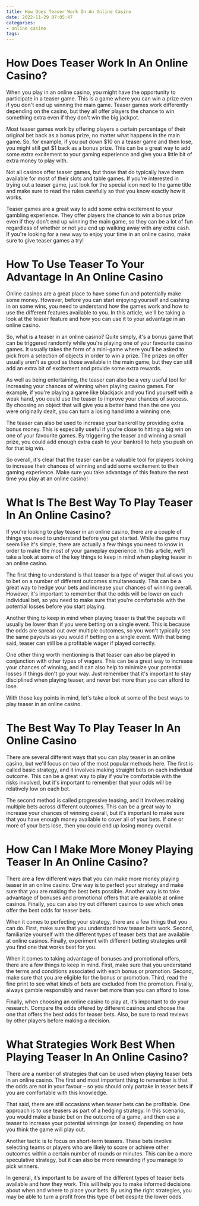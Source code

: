 ```yaml
---
title: How Does Teaser Work In An Online Casino
date: 2022-11-29 07:05:47
categories:
- online casino
tags:
---
```



#  How Does Teaser Work In An Online Casino?

When you play in an online casino, you might have the opportunity to participate in a teaser game. This is a game where you can win a prize even if you don't end up winning the main game. Teaser games work differently depending on the casino, but they all offer players the chance to win something extra even if they don't win the big jackpot.

Most teaser games work by offering players a certain percentage of their original bet back as a bonus prize, no matter what happens in the main game. So, for example, if you put down $10 on a teaser game and then lose, you might still get $1 back as a bonus prize. This can be a great way to add some extra excitement to your gaming experience and give you a little bit of extra money to play with.

Not all casinos offer teaser games, but those that do typically have them available for most of their slots and table games. If you're interested in trying out a teaser game, just look for the special icon next to the game title and make sure to read the rules carefully so that you know exactly how it works.

Teaser games are a great way to add some extra excitement to your gambling experience. They offer players the chance to win a bonus prize even if they don't end up winning the main game, so they can be a lot of fun regardless of whether or not you end up walking away with any extra cash. If you're looking for a new way to enjoy your time in an online casino, make sure to give teaser games a try!

#  How To Use Teaser To Your Advantage In An Online Casino 

Online casinos are a great place to have some fun and potentially make some money. However, before you can start enjoying yourself and cashing in on some wins, you need to understand how the games work and how to use the different features available to you. In this article, we'll be taking a look at the teaser feature and how you can use it to your advantage in an online casino.

So, what is a teaser in an online casino? Quite simply, it's a bonus game that can be triggered randomly while you're playing one of your favourite casino games. It usually takes the form of a mini-game where you'll be asked to pick from a selection of objects in order to win a prize. The prizes on offer usually aren't as good as those available in the main game, but they can still add an extra bit of excitement and provide some extra rewards.

As well as being entertaining, the teaser can also be a very useful tool for increasing your chances of winning when playing casino games. For example, if you're playing a game like blackjack and you find yourself with a weak hand, you could use the teaser to improve your chances of success. By choosing an object that will give you a better hand than the one you were originally dealt, you can turn a losing hand into a winning one.

The teaser can also be used to increase your bankroll by providing extra bonus money. This is especially useful if you're close to hitting a big win on one of your favourite games. By triggering the teaser and winning a small prize, you could add enough extra cash to your bankroll to help you push on for that big win.

So overall, it's clear that the teaser can be a valuable tool for players looking to increase their chances of winning and add some excitement to their gaming experience. Make sure you take advantage of this feature the next time you play at an online casino!

#  What Is The Best Way To Play Teaser In An Online Casino?

If you're looking to play teaser in an online casino, there are a couple of things you need to understand before you get started. While the game may seem like it's simple, there are actually a few things you need to know in order to make the most of your gameplay experience. In this article, we'll take a look at some of the key things to keep in mind when playing teaser in an online casino.

The first thing to understand is that teaser is a type of wager that allows you to bet on a number of different outcomes simultaneously. This can be a great way to hedge your bets and increase your chances of winning overall. However, it's important to remember that the odds will be lower on each individual bet, so you need to make sure that you're comfortable with the potential losses before you start playing.

Another thing to keep in mind when playing teaser is that the payouts will usually be lower than if you were betting on a single event. This is because the odds are spread out over multiple outcomes, so you won't typically see the same payouts as you would if betting on a single event. With that being said, teaser can still be a profitable wager if played correctly.

One other thing worth mentioning is that teaser can also be played in conjunction with other types of wagers. This can be a great way to increase your chances of winning, and it can also help to minimize your potential losses if things don't go your way. Just remember that it's important to stay disciplined when playing teaser, and never bet more than you can afford to lose.

With those key points in mind, let's take a look at some of the best ways to play teaser in an online casino.

# The Best Way To Play Teaser In An Online Casino

There are several different ways that you can play teaser in an online casino, but we'll focus on two of the most popular methods here. The first is called basic strategy, and it involves making straight bets on each individual outcome. This can be a great way to play if you're comfortable with the risks involved, but it's important to remember that your odds will be relatively low on each bet.

The second method is called progressive teasing, and it involves making multiple bets across different outcomes. This can be a great way to increase your chances of winning overall, but it's important to make sure that you have enough money available to cover all of your bets. If one or more of your bets lose, then you could end up losing money overall.

#  How Can I Make More Money Playing Teaser In An Online Casino?

There are a few different ways that you can make more money playing teaser in an online casino. One way is to perfect your strategy and make sure that you are making the best bets possible. Another way is to take advantage of bonuses and promotional offers that are available at online casinos. Finally, you can also try out different casinos to see which ones offer the best odds for teaser bets.

When it comes to perfecting your strategy, there are a few things that you can do. First, make sure that you understand how teaser bets work. Second, familiarize yourself with the different types of teaser bets that are available at online casinos. Finally, experiment with different betting strategies until you find one that works best for you.

When it comes to taking advantage of bonuses and promotional offers, there are a few things to keep in mind. First, make sure that you understand the terms and conditions associated with each bonus or promotion. Second, make sure that you are eligible for the bonus or promotion. Third, read the fine print to see what kinds of bets are excluded from the promotion. Finally, always gamble responsibly and never bet more than you can afford to lose.

Finally, when choosing an online casino to play at, it’s important to do your research. Compare the odds offered by different casinos and choose the one that offers the best odds for teaser bets. Also, be sure to read reviews by other players before making a decision.

#  What Strategies Work Best When Playing Teaser In An Online Casino?

There are a number of strategies that can be used when playing teaser bets in an online casino. The first and most important thing to remember is that the odds are not in your favour – so you should only partake in teaser bets if you are comfortable with this knowledge.

That said, there are still occasions when teaser bets can be profitable. One approach is to use teasers as part of a hedging strategy. In this scenario, you would make a basic bet on the outcome of a game, and then use a teaser to increase your potential winnings (or losses) depending on how you think the game will play out.

Another tactic is to focus on short-term teasers. These bets involve selecting teams or players who are likely to score or achieve other outcomes within a certain number of rounds or minutes. This can be a more speculative strategy, but it can also be more rewarding if you manage to pick winners.

In general, it’s important to be aware of the different types of teaser bets available and how they work. This will help you to make informed decisions about when and where to place your bets. By using the right strategies, you may be able to turn a profit from this type of bet despite the lower odds.
